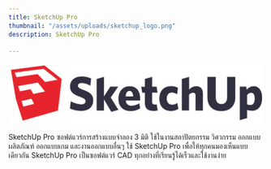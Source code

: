 ```yaml
---
title: SketchUp Pro
thumbnail: "/assets/uploads/sketchup_logo.png"
description: SketchUp Pro

---
```

![SketchUp Pro](/assets/uploads/2560px-sketchup_logo-svg.png "SketchUp Pro")

SketchUp Pro ซอฟต์แวร์การสร้างแบบจำลอง 3 มิติ ใช้ในงานสถาปัตยกรรม วิศวกรรม ออกแบบผลิตภัณฑ์ ออกแบบเกม และงานออกแบบอื่นๆ ใช้ SketchUp Pro เพื่อให้ทุกคนมองเห็นแบบเดียวกัน SketchUp Pro เป็นซอฟต์แวร์ CAD ทุกอย่างที่เรียนรู้ได้เร็วและใช้งานง่าย